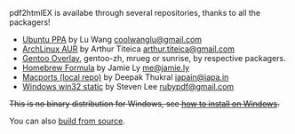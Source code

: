 pdf2htmlEX is availabe through several repositories, thanks to all the packagers!

 * [Ubuntu PPA](https://launchpad.net/~coolwanglu/+archive/pdf2htmlex) by Lu Wang <coolwanglu@gmail.com>
 * [ArchLinux AUR](https://aur.archlinux.org/packages.php?ID=62426) by Arthur Titeica <arthur.titeica@gmail.com>
 * [Gentoo Overlay](http://gpo.zugaina.org/app-text/pdf2htmlex), gentoo-zh, mrueg or sunrise, by respective packagers.  
 * [Homebrew Formula](https://github.com/mxcl/homebrew/blob/master/Library/Formula/pdf2htmlex.rb) by Jamie Ly <me@jamie.ly>
 * [Macports (local repo)](https://github.com/iapain/pdf2htmlEX-macport) by Deepak Thukral <iapain@iapa.in>
 * [Windows win32 static](http://soft.rubypdf.com/software/pdf2htmlex-windows-verion) by Steven Lee <rubypdf@gmail.com>

~~This is no binary distribution for Windows, see [how to install on Windows](https://github.com/coolwanglu/pdf2htmlEX/wiki/FAQ#wiki-install-windows).~~

You can also [build from source](https://github.com/coolwanglu/pdf2htmlEX/wiki/Building).